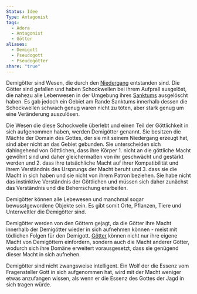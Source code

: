 ```yaml
---
Status: Idee
Type: Antagonist
tags:
  - Adora
  - Antagonist
  - Götter
aliases:
  - Demigott
  - Pseudogott
  - Pseudogötter
share: "true"
---
```

Demigötter sind Wesen, die durch den [Niedergang](../../Geschichte%20von%20Adora/Der%20Niedergang.md) entstanden sind. Die Götter sind gefallen und haben Schockwellen bei ihrem Aufprall ausgelöst, die nahezu alle Lebenwesen in der Umgebung ihres [Sanktums](../../G%C3%B6tter/Das%20Sanktum.md) ausgelöscht haben. Es gab jedoch ein Gebiet am Rande Sanktums innerhalb dessen die Schockwellen schwach genug waren nicht zu töten, aber stark genug um eine Veränderung auszulösen. 

Die Wesen die diese Schockwelle überlebt und einen Teil der Göttlichkeit in sich aufgenommen haben, werden Demigötter genannt. Sie besitzen die Mächte der Domain des Gottes, der sie mit seinem Niedergang erzeugt hat, sind aber nicht an das Gebiet gebunden. Sie unterscheiden sich dahingehend von Göttlichen, dass ihre Körper 1. nicht an die göttliche Macht gewöhnt sind und daher gleichermaßen von ihr geschwächt und gestärkt werden und 2. dass ihre tatsächliche Macht auf ihrer Kompatibilität und ihrem Verständnis des Ursprungs der Macht beruht und 3. dass sie die Macht in sich haben und sie nicht von ihrem Patron beziehen. Sie habe nicht das instinktive Verständnis der Göttlichen und müssen sich daher zunächst das Verständnis und die Beherrschung erarbeiten. 

Demigötter können alle Lebewesen und manchmal sogar bewusstgewordene Objekte sein. Es gibt somit Orte, Pflanzen, Tiere und Unterweltler die Demigötter sind. 


Demigötter werden von den Göttern gejagt, da die Götter ihre Macht innerhalb der Demigötter wieder in sich aufnehmen können - meist mit tödlichen Folgen für den Demigott. 
[Götter](../../G%C3%B6tter/index.md) können nicht nur ihre eigene Macht von Demigöttern einfordern, sondern auch die Macht anderer Götter, wodurch sich ihre Domäne erweitert vorausgesetzt, dass sie genügend dieser Macht in sich aufnehen. 

Demigötter sind nicht zwangsweise intelligent. Ein Wolf der die Essenz vom Fragensteller Gott in sich aufgenommen hat, wird mit der Macht weniger etwas anzufangen wissen, als wenn er die Essenz des Gottes der Jagd in sich tragen würde. 